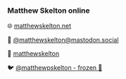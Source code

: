 ### Matthew Skelton online

<p>🌐 <a href="https://blog.matthewskelton.net/" rel="me">matthewskelton.net</a></p>
<p>🐘 <a href="https://mastodon.social/@matthewskelton/" rel="me">@matthewskelton<wbr/>@mastodon.social</a></p>
<p>🔗 <a href="https://www.linkedin.com/in/matthewskelton/" rel="me">matthewskelton</a></p>
<p>🐦 <a href="https://twitter.com/matthewpskelton" rel="me">@matthewpskelton - frozen 🥶</a></p>

<!--
**matthewskelton/matthewskelton** is a ✨ _special_ ✨ repository because its `README.md` (this file) appears on your GitHub profile.

Here are some ideas to get you started:

- 🔭 I’m currently working on ...
- 🌱 I’m currently learning ...
- 👯 I’m looking to collaborate on ...
- 🤔 I’m looking for help with ...
- 💬 Ask me about ...
- 📫 How to reach me: ...
- 😄 Pronouns: ...
- ⚡ Fun fact: ...
-->
